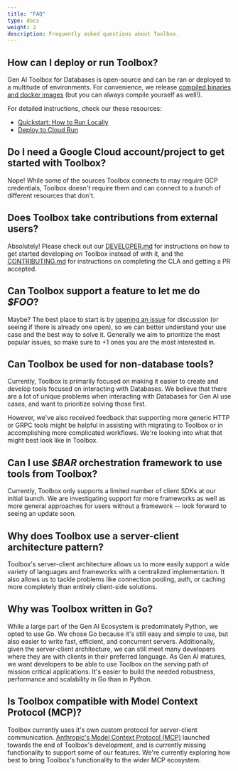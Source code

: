 ```yaml
---
title: "FAQ"
type: docs
weight: 2
description: Frequently asked questions about Toolbox. 
---
```


## How can I deploy or run Toolbox?

Gen AI Toolbox for Databases is open-source and can be ran or deployed to a
multitude of environments. For convenience, we release [compiled binaries and
docker images][release-notes] (but you can always compile yourself as well!). 

For detailed instructions, check our these resources:
- [Quickstart: How to Run Locally](../getting-started/local_quickstart.md)
- [Deploy to Cloud Run](../how-to/deploy_toolbox.md)

[release-notes]: https://github.com/googleapis/genai-toolbox/releases/


## Do I need a Google Cloud account/project to get started with Toolbox?

Nope! While some of the sources Toolbox connects to may require GCP credentials,
Toolbox doesn't require them and can connect to a bunch of different resources
that don't. 

## Does Toolbox take contributions from external users? 

Absolutely! Please check out our [DEVELOPER.md][] for instructions on how to get
started developing _on_ Toolbox instead of with it, and the [CONTRIBUTING.md][]
for instructions on completing the CLA and getting a PR accepted.

[DEVELOPER.md]: https://github.com/googleapis/genai-toolbox/blob/main/DEVELOPER.md
[CONTRIBUTING.MD]: https://github.com/googleapis/genai-toolbox/blob/main/CONTRIBUTING.md


## Can Toolbox support a feature to let me do _$FOO_? 

Maybe? The best place to start is by [opening an issue][github-issue] for
discussion (or seeing if there is already one open), so we can better understand
your use case and the best way to solve it. Generally we aim to prioritize the
most popular issues, so make sure to +1 ones you are the most interested in. 

[github-issue]: https://github.com/googleapis/genai-toolbox/issues

## Can Toolbox be used for non-database tools? 

Currently, Toolbox is primarily focused on making it easier to create and
develop tools focused on interacting with Databases. We believe that there are a
lot of unique problems when interacting with Databases for Gen AI use cases, and
want to prioritize solving those first.  

However, we've also received feedback that supporting more generic HTTP or
GRPC tools might be helpful in assisting with migrating to Toolbox or in
accomplishing more complicated workflows. We're looking into what that might
best look like in Toolbox.

## Can I use _$BAR_ orchestration framework to use tools from Toolbox? 

Currently, Toolbox only supports a limited number of client SDKs at our initial
launch. We are investigating support for more frameworks as well as more general
approaches for users without a framework -- look forward to seeing an update
soon.

## Why does Toolbox use a server-client architecture pattern? 

Toolbox's server-client architecture allows us to more easily support a wide
variety of languages and frameworks with a centralized implementation. It also
allows us to tackle problems like connection pooling, auth, or caching more
completely than entirely client-side solutions.

## Why was Toolbox written in Go? 

While a large part of the Gen AI Ecosystem is predominately Python, we opted to
use Go. We chose Go because it's still easy and simple to use, but also easier
to write fast, efficient, and concurrent servers. Additionally, given the
server-client architecture, we can still meet many developers where they are
with clients in their preferred language. As Gen AI matures, we want developers to be able to use Toolbox on the serving path of mission critical applications. It's easier to build the needed robustness, performance and scalability in Go than in Python.


## Is Toolbox compatible with Model Context Protocol (MCP)? 

Toolbox currently uses it's own custom protocol for server-client communication.
[Anthropic's Model Context Protocol (MCP)](https://modelcontextprotocol.io/)
launched towards the end of Toolbox's development, and is currently missing
functionality to support some of our features. We're currently exploring how
best to bring Toolbox's functionality to the wider MCP ecosystem.

